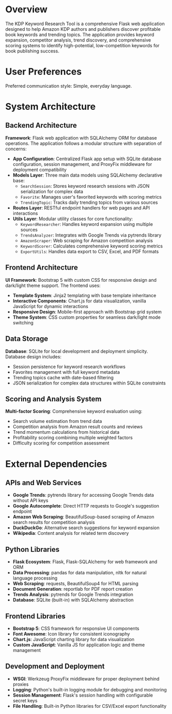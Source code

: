 # Overview

The KDP Keyword Research Tool is a comprehensive Flask web application designed to help Amazon KDP authors and publishers discover profitable book keywords and trending topics. The application provides keyword expansion, competitor analysis, trend discovery, and comprehensive scoring systems to identify high-potential, low-competition keywords for book publishing success.

# User Preferences

Preferred communication style: Simple, everyday language.

# System Architecture

## Backend Architecture

**Framework**: Flask web application with SQLAlchemy ORM for database operations. The application follows a modular structure with separation of concerns:

- **App Configuration**: Centralized Flask app setup with SQLite database configuration, session management, and ProxyFix middleware for deployment compatibility
- **Models Layer**: Three main data models using SQLAlchemy declarative base:
  - `SearchSession`: Stores keyword research sessions with JSON serialization for complex data
  - `Favorite`: Manages user's favorited keywords with scoring metrics
  - `TrendingTopic`: Tracks daily trending topics from various sources
- **Routes Layer**: RESTful endpoint handlers for web pages and API interactions
- **Utils Layer**: Modular utility classes for core functionality:
  - `KeywordResearcher`: Handles keyword expansion using multiple sources
  - `TrendsAnalyzer`: Integrates with Google Trends via pytrends library
  - `AmazonScraper`: Web scraping for Amazon competition analysis
  - `KeywordScorer`: Calculates comprehensive keyword scoring metrics
  - `ExportUtils`: Handles data export to CSV, Excel, and PDF formats

## Frontend Architecture

**UI Framework**: Bootstrap 5 with custom CSS for responsive design and dark/light theme support. The frontend uses:

- **Template System**: Jinja2 templating with base template inheritance
- **Interactive Components**: Chart.js for data visualization, vanilla JavaScript for dynamic interactions
- **Responsive Design**: Mobile-first approach with Bootstrap grid system
- **Theme System**: CSS custom properties for seamless dark/light mode switching

## Data Storage

**Database**: SQLite for local development and deployment simplicity. Database design includes:
- Session persistence for keyword research workflows
- Favorites management with full keyword metadata
- Trending topics cache with date-based filtering
- JSON serialization for complex data structures within SQLite constraints

## Scoring and Analysis System

**Multi-factor Scoring**: Comprehensive keyword evaluation using:
- Search volume estimation from trend data
- Competition analysis from Amazon result counts and reviews
- Trend momentum calculations from historical data
- Profitability scoring combining multiple weighted factors
- Difficulty scoring for competition assessment

# External Dependencies

## APIs and Web Services

- **Google Trends**: pytrends library for accessing Google Trends data without API keys
- **Google Autocomplete**: Direct HTTP requests to Google's suggestion endpoint
- **Amazon Web Scraping**: BeautifulSoup-based scraping of Amazon search results for competition analysis
- **DuckDuckGo**: Alternative search suggestions for keyword expansion
- **Wikipedia**: Content analysis for related term discovery

## Python Libraries

- **Flask Ecosystem**: Flask, Flask-SQLAlchemy for web framework and ORM
- **Data Processing**: pandas for data manipulation, nltk for natural language processing
- **Web Scraping**: requests, BeautifulSoup4 for HTML parsing
- **Document Generation**: reportlab for PDF report creation
- **Trends Analysis**: pytrends for Google Trends integration
- **Database**: SQLite (built-in) with SQLAlchemy abstraction

## Frontend Libraries

- **Bootstrap 5**: CSS framework for responsive UI components
- **Font Awesome**: Icon library for consistent iconography
- **Chart.js**: JavaScript charting library for data visualization
- **Custom JavaScript**: Vanilla JS for application logic and theme management

## Development and Deployment

- **WSGI**: Werkzeug ProxyFix middleware for proper deployment behind proxies
- **Logging**: Python's built-in logging module for debugging and monitoring
- **Session Management**: Flask's session handling with configurable secret keys
- **File Handling**: Built-in Python libraries for CSV/Excel export functionality
